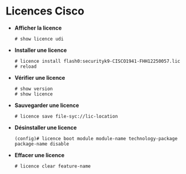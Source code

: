# Licences Cisco

* **Afficher la licence**
	```
	# show licence udi
	```

* **Installer une licence**
	```
	# licence install flash0:securityk9-CISCO1941-FHH12250057.lic
	# reload
	```

* **Vérifier une licence**
 	```
 	# show version
 	# show licence
 	```

 * **Sauvegarder une licence**
 	```
 	# licence save file-syc://lic-location
 	```

 * **Désinstaller une licence**
 	```
 	(config)# licence boot module module-name technology-package package-name disable
 	```

 * **Effacer une licence**
 	```
 	# licence clear feature-name
 	```
